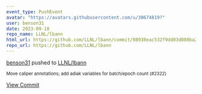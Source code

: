 ```yaml
---
event_type: PushEvent
avatar: "https://avatars.githubusercontent.com/u/30674819?"
user: benson31
date: 2023-09-18
repo_name: LLNL/lbann
html_url: https://github.com/LLNL/lbann/commit/08938eac532f9dd03d088ba2495dd1d9c057b9c8
repo_url: https://github.com/LLNL/lbann
---
```


<a href='https://github.com/benson31' target='_blank'>benson31</a> pushed to <a href='https://github.com/LLNL/lbann' target='_blank'>LLNL/lbann</a>

<small>Move caliper annotations; add adiak variables for batch/epoch count (#2322)</small>

<a href='https://github.com/LLNL/lbann/commit/08938eac532f9dd03d088ba2495dd1d9c057b9c8' target='_blank'>View Commit</a>